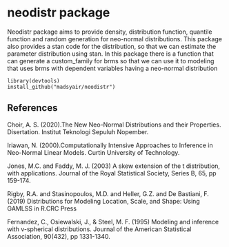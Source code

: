 # neodistr package

Neodistr package aims to provide density, distribution function, quantile function and random generation for neo-normal distributions. This package also provides a stan code for the distribution, so that we can estimate the parameter distribution using stan. In this package there is a function that can generate a custom_family for brms so that we can use it to modeling that uses brms with dependent variables having a neo-normal distribution

```{r}
library(devtools)
install_github("madsyair/neodistr")
```

## References

Choir, A. S. (2020).The New Neo-Normal Distributions and their Properties.
Disertation. Institut Teknologi Sepuluh Nopember.

Iriawan, N. (2000).Computationally Intensive Approaches to Inference in Neo-Normal
Linear Models. Curtin University of Technology.

Jones, M.C. and Faddy, M. J. (2003) A skew extension of the t distribution,
with applications. Journal of the Royal Statistical Society,
Series B, 65, pp 159-174.

Rigby, R.A. and Stasinopoulos, M.D. and Heller, G.Z. and De Bastiani, F.
(2019) Distributions for Modeling Location, Scale,
and Shape: Using GAMLSS in R.CRC Press

Fernandez, C., Osiewalski, J., & Steel, M. F. (1995) Modeling and
inference with v-spherical distributions. Journal of the American
Statistical Association, 90(432), pp 1331-1340.
